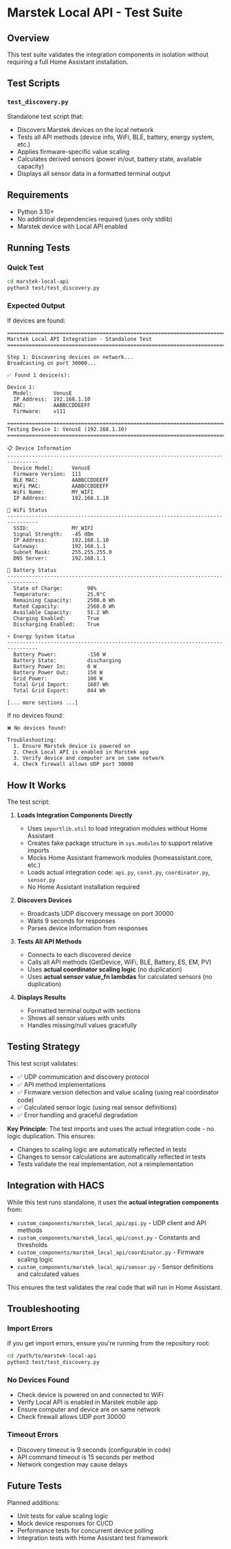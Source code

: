 # Marstek Local API - Test Suite

## Overview

This test suite validates the integration components in isolation without requiring a full Home Assistant installation.

## Test Scripts

### `test_discovery.py`

Standalone test script that:
- Discovers Marstek devices on the local network
- Tests all API methods (device info, WiFi, BLE, battery, energy system, etc.)
- Applies firmware-specific value scaling
- Calculates derived sensors (power in/out, battery state, available capacity)
- Displays all sensor data in a formatted terminal output

## Requirements

- Python 3.10+
- No additional dependencies required (uses only stdlib)
- Marstek device with Local API enabled

## Running Tests

### Quick Test

```bash
cd marstek-local-api
python3 test/test_discovery.py
```

### Expected Output

If devices are found:
```
================================================================================
Marstek Local API Integration - Standalone Test
================================================================================

Step 1: Discovering devices on network...
Broadcasting on port 30000...

✅ Found 1 device(s):

Device 1:
  Model:       VenusE
  IP Address:  192.168.1.10
  MAC:         AABBCCDDEEFF
  Firmware:    v111

================================================================================
Testing Device 1: VenusE (192.168.1.10)
================================================================================

📋 Device Information
--------------------------------------------------------------------------------
  Device Model:      VenusE
  Firmware Version:  111
  BLE MAC:           AABBCCDDEEFF
  WiFi MAC:          AABBCCDDEEFF
  WiFi Name:         MY_WIFI
  IP Address:        192.168.1.10

📶 WiFi Status
--------------------------------------------------------------------------------
  SSID:              MY_WIFI
  Signal Strength:   -45 dBm
  IP Address:        192.168.1.10
  Gateway:           192.168.1.1
  Subnet Mask:       255.255.255.0
  DNS Server:        192.168.1.1

🔋 Battery Status
--------------------------------------------------------------------------------
  State of Charge:        98%
  Temperature:            25.0°C
  Remaining Capacity:     2508.0 Wh
  Rated Capacity:         2560.0 Wh
  Available Capacity:     51.2 Wh
  Charging Enabled:       True
  Discharging Enabled:    True

⚡ Energy System Status
--------------------------------------------------------------------------------
  Battery Power:          -150 W
  Battery State:          discharging
  Battery Power In:       0 W
  Battery Power Out:      150 W
  Grid Power:             100 W
  Total Grid Import:      1607 Wh
  Total Grid Export:      844 Wh

[... more sections ...]
```

If no devices found:
```
❌ No devices found!

Troubleshooting:
  1. Ensure Marstek device is powered on
  2. Check Local API is enabled in Marstek app
  3. Verify device and computer are on same network
  4. Check firewall allows UDP port 30000
```

## How It Works

The test script:

1. **Loads Integration Components Directly**
   - Uses `importlib.util` to load integration modules without Home Assistant
   - Creates fake package structure in `sys.modules` to support relative imports
   - Mocks Home Assistant framework modules (homeassistant.core, etc.)
   - Loads actual integration code: `api.py`, `const.py`, `coordinator.py`, `sensor.py`
   - No Home Assistant installation required

2. **Discovers Devices**
   - Broadcasts UDP discovery message on port 30000
   - Waits 9 seconds for responses
   - Parses device information from responses

3. **Tests All API Methods**
   - Connects to each discovered device
   - Calls all API methods (GetDevice, WiFi, BLE, Battery, ES, EM, PV)
   - Uses **actual coordinator scaling logic** (no duplication)
   - Uses **actual sensor value_fn lambdas** for calculated sensors (no duplication)

4. **Displays Results**
   - Formatted terminal output with sections
   - Shows all sensor values with units
   - Handles missing/null values gracefully

## Testing Strategy

This test script validates:
- ✅ UDP communication and discovery protocol
- ✅ API method implementations
- ✅ Firmware version detection and value scaling (using real coordinator code)
- ✅ Calculated sensor logic (using real sensor definitions)
- ✅ Error handling and graceful degradation

**Key Principle**: The test imports and uses the actual integration code - no logic duplication. This ensures:
- Changes to scaling logic are automatically reflected in tests
- Changes to sensor calculations are automatically reflected in tests
- Tests validate the real implementation, not a reimplementation

## Integration with HACS

While this test runs standalone, it uses the **actual integration components** from:
- `custom_components/marstek_local_api/api.py` - UDP client and API methods
- `custom_components/marstek_local_api/const.py` - Constants and thresholds
- `custom_components/marstek_local_api/coordinator.py` - Firmware scaling logic
- `custom_components/marstek_local_api/sensor.py` - Sensor definitions and calculated values

This ensures the test validates the real code that will run in Home Assistant.

## Troubleshooting

### Import Errors

If you get import errors, ensure you're running from the repository root:
```bash
cd /path/to/marstek-local-api
python3 test/test_discovery.py
```

### No Devices Found

- Check device is powered on and connected to WiFi
- Verify Local API is enabled in Marstek mobile app
- Ensure computer and device are on same network
- Check firewall allows UDP port 30000

### Timeout Errors

- Discovery timeout is 9 seconds (configurable in code)
- API command timeout is 15 seconds per method
- Network congestion may cause delays

## Future Tests

Planned additions:
- Unit tests for value scaling logic
- Mock device responses for CI/CD
- Performance tests for concurrent device polling
- Integration tests with Home Assistant test framework
